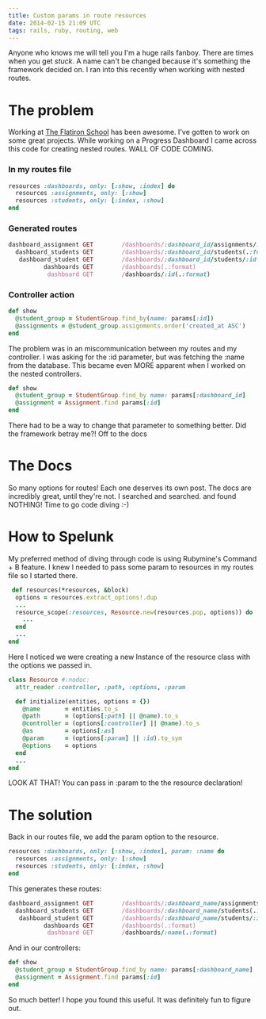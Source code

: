 ```yaml
---
title: Custom params in route resources
date: 2014-02-15 21:09 UTC
tags: rails, ruby, routing, web
---
```


Anyone who knows me will tell you I'm a huge rails fanboy. There are times when you get _stuck_.
A name can't be changed because it's something the framework decided on. I ran
into this recently when working with nested routes.

# The problem
Working at [The Flatiron School](http://flatironschool.com/) has been awesome. I've gotten to work on some great projects.
While working on a Progress Dashboard I came across this code for creating nested routes. WALL OF CODE COMING.

### In my routes file
``` ruby
resources :dashboards, only: [:show, :index] do
  resources :assignments, only: [:show]
  resources :students, only: [:index, :show]
end
```

### Generated routes
``` ruby
dashboard_assignment GET        /dashboards/:dashboard_id/assignments/:id(.:format) assignments#show
  dashboard_students GET        /dashboards/:dashboard_id/students(.:format)        students#index
   dashboard_student GET        /dashboards/:dashboard_id/students/:id(.:format)    students#show
          dashboards GET        /dashboards(.:format)                               dashboards#index
           dashboard GET        /dashboards/:id(.:format)                           dashboards#show
```

### Controller action
``` ruby
def show
  @student_group = StudentGroup.find_by(name: params[:id])
  @assignments = @student_group.assignments.order('created_at ASC')
end
```

The problem was in an miscommunication between my routes and my controller. I was asking for the :id parameter, but was
fetching the :name from the database. This became even MORE apparent when I worked on the nested controllers.

``` ruby
def show
  @student_group = StudentGroup.find_by name: params[:dashboard_id]
  @assignment = Assignment.find params[:id]
end
```

There had to be a way to change that parameter to something better. Did the framework betray me?! Off to the docs

# The Docs

So many options for routes! Each one deserves its own post.  The docs are incredibly great, until they're not. I searched
and searched. and found NOTHING! Time to go code diving :-)

# How to Spelunk

My preferred method of diving through code is using Rubymine's Command + B feature. I knew I needed to pass some param to
resources in my routes file so I started there.

``` ruby
 def resources(*resources, &block)
  options = resources.extract_options!.dup
  ...
  resource_scope(:resources, Resource.new(resources.pop, options)) do
    ...
  end
  ...
end
```

Here I noticed we were creating a new Instance of the resource class with the options we passed in.

``` ruby
class Resource #:nodoc:
  attr_reader :controller, :path, :options, :param

  def initialize(entities, options = {})
    @name       = entities.to_s
    @path       = (options[:path] || @name).to_s
    @controller = (options[:controller] || @name).to_s
    @as         = options[:as]
    @param      = (options[:param] || :id).to_sym
    @options    = options
  end
  ...
end
```

LOOK AT THAT! You can pass in :param to the the resource declaration!


# The solution

Back in our routes file, we add the param option to the resource.

``` ruby
resources :dashboards, only: [:show, :index], param: :name do
  resources :assignments, only: [:show]
  resources :students, only: [:index, :show]
end
```

This generates these routes:

``` ruby
dashboard_assignment GET        /dashboards/:dashboard_name/assignments/:id(.:format) assignments#show
  dashboard_students GET        /dashboards/:dashboard_name/students(.:format)        students#index
   dashboard_student GET        /dashboards/:dashboard_name/students/:id(.:format)    students#show
          dashboards GET        /dashboards(.:format)                                 dashboards#index
           dashboard GET        /dashboards/:name(.:format)                           dashboards#show
```

And in our controllers:

``` ruby
def show
  @student_group = StudentGroup.find_by name: params[:dashboard_name]
  @assignment = Assignment.find params[:id]
end
```

So much better! I hope you found this useful. It was definitely fun to figure out.
